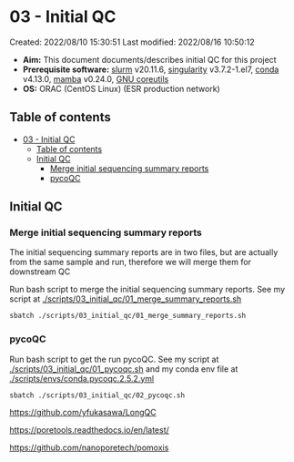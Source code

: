 # 03 - Initial QC

Created: 2022/08/10 15:30:51
Last modified: 2022/08/16 10:50:12

- **Aim:** This document documents/describes initial QC for this project
- **Prerequisite software:** [slurm](https://slurm.schedmd.com/overview.html) v20.11.6, [singularity](https://docs.sylabs.io/guides/3.1/user-guide/index.html) v3.7.2-1.el7, [conda](https://docs.conda.io/en/latest/) v4.13.0, [mamba](https://mamba.readthedocs.io/en/latest/index.html) v0.24.0, [GNU coreutils](https://www.gnu.org/software/coreutils/)
- **OS:** ORAC (CentOS Linux) (ESR production network)

## Table of contents

- [03 - Initial QC](#03---initial-qc)
  - [Table of contents](#table-of-contents)
  - [Initial QC](#initial-qc)
    - [Merge initial sequencing summary reports](#merge-initial-sequencing-summary-reports)
    - [pycoQC](#pycoqc)

## Initial QC

### Merge initial sequencing summary reports

The initial sequencing summary reports are in two files, but are actually from the same sample and run, therefore we will merge them for downstream QC

Run bash script to merge the initial sequencing summary reports. See my script at [./scripts/03_initial_qc/01_merge_summary_reports.sh](https://github.com/leahkemp/guinea_pore_c/blob/main/scripts/03_initial_qc/01_merge_summary_reports.sh)

```bash
sbatch ./scripts/03_initial_qc/01_merge_summary_reports.sh
```

### pycoQC

Run bash script to get the run pycoQC. See my script at [./scripts/03_initial_qc/01_pycoqc.sh](https://github.com/leahkemp/guinea_pore_c/blob/main/scripts/03_initial_qc/01_pycoqc.sh) and my conda env file at [./scripts/envs/conda.pycoqc.2.5.2.yml](https://github.com/leahkemp/guinea_pore_c/blob/main/scripts/envs/conda.pycoqc.2.5.2.yml)

```bash
sbatch ./scripts/03_initial_qc/02_pycoqc.sh
```

https://github.com/yfukasawa/LongQC

https://poretools.readthedocs.io/en/latest/

https://github.com/nanoporetech/pomoxis